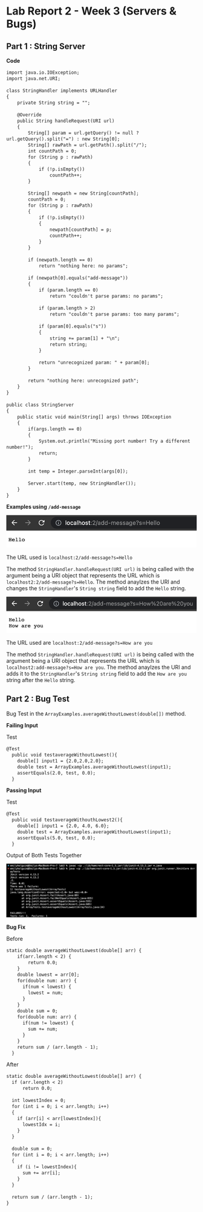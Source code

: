 # Lab Report 2 - Week 3 (Servers & Bugs) 

## Part 1 : String Server

**Code**

```
import java.io.IOException;
import java.net.URI;

class StringHandler implements URLHandler
{
    private String string = "";

    @Override
    public String handleRequest(URI url)
    {
        String[] param = url.getQuery() != null ? url.getQuery().split("=") : new String[0];
        String[] rawPath = url.getPath().split("/");
        int countPath = 0;
        for (String p : rawPath)
        {
            if (!p.isEmpty())
                countPath++;
        }

        String[] newpath = new String[countPath];
        countPath = 0;
        for (String p : rawPath)
        {
            if (!p.isEmpty())
            {
                newpath[countPath] = p;
                countPath++;
            }
        }

        if (newpath.length == 0)
            return "nothing here: no params";

        if (newpath[0].equals("add-message"))
        {
            if (param.length == 0)
                return "couldn't parse params: no params";

            if (param.length > 2)
                return "couldn't parse params: too many params";
            
            if (param[0].equals("s"))
            {
                string += param[1] + "\n";
                return string;
            }

            return "unrecognized param: " + param[0];
        }
        
        return "nothing here: unrecognized path";
    }
}

public class StringServer
{
    public static void main(String[] args) throws IOException
    {
        if(args.length == 0)
        {
            System.out.println("Missing port number! Try a different number!");
            return;
        }

        int temp = Integer.parseInt(args[0]);

        Server.start(temp, new StringHandler());
    }
}
```

**Examples using `/add-message`**

![Image](Labreport2-hello.png)

The URL used is `localhost:2/add-message?s=Hello`

The method `StringHandler.handleRequest(URI url)` is being called with the argument being a URI object that represents the URL which is `localhost2:2/add-message?s=Hello`. The method anaylzes the URI and changes the `StringHandler`'s `String string` field to add the `Hello` string.

![Image](Labreport2-howareyou.png)

The URL used are `localhost:2/add-message?s=How are you`

The method `StringHandler.handleRequest(URI url)` is being called with the argument being a URI object that represents the URL which is `localhost2:add-message?s=How are you`. The method anaylzes the URI and adds it to the `StringHandler`'s `String string` field to add the `How are you` string after the `Hello` string. 

## Part 2 : Bug Test

Bug Test in the `ArrayExamples.averageWithoutLowest(double[])` method.

**Failing Input**

Test 

```
@Test
  public void testaverageWithoutLowest(){
    double[] input1 = {2.0,2.0,2.0};
    double test = ArrayExamples.averageWithoutLowest(input1);
    assertEquals(2.0, test, 0.0);
  }
```

**Passing Input**

Test 

```
@Test
  public void testaverageWithouthLowest2(){
    double[] input1 = {2.0, 4.0, 6.0};
    double test = ArrayExamples.averageWithoutLowest(input1);
    assertEquals(5.0, test, 0.0);
  }
```

Output of Both Tests Together

![Image](Labreport2-tests.png)

**Bug Fix**

Before

```
static double averageWithoutLowest(double[] arr) {
    if(arr.length < 2) { 
        return 0.0; 
    }
    double lowest = arr[0];
    for(double num: arr) {
      if(num < lowest) { 
        lowest = num; 
      }
    }
    double sum = 0;
    for(double num: arr) {
      if(num != lowest) { 
        sum += num; 
      }
    }
    return sum / (arr.length - 1);
  }
  ```
  
  After 
  
  ```
static double averageWithoutLowest(double[] arr) {
    if (arr.length < 2)
        return 0.0;

    int lowestIndex = 0;
    for (int i = 0; i < arr.length; i++)
    {
      if (arr[i] < arr[lowestIndex]){
        lowestIdx = i;
      }
    }

    double sum = 0;
    for (int i = 0; i < arr.length; i++)
    {
      if (i != lowestIndex){
        sum += arr[i];
      }
    }

    return sum / (arr.length - 1);
  }
```


